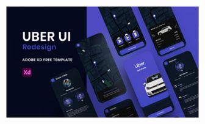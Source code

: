 #
<p align="center"> <img src="https://github.com/gabrielgarciamendonca/uber/blob/master/src/assets/images/template.PNG" alt="gabrielgarciamendonca" /> </p>
